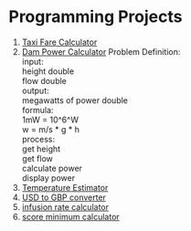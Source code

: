 # Programming Projects

1. [Taxi Fare Calculator](taxiFareCalculator.c)
2. [Dam Power Calculator](damPowerCalc.c)
    Problem Definition:  
        input:  
            height double  
            flow double  
        output:  
            megawatts of power double  
        formula:  
            1mW = 10^6^W  
            w = m/s \* g \* h  
        process:  
            get height  
            get flow  
            calculate power  
            display power  
3. [Temperature Estimator](estimateTemp.c)
4. [USD to GBP converter](usdtogbp.c)
5. [infusion rate calculator](infCalc.c)
6. [score minimum calculator](minScore.c)
